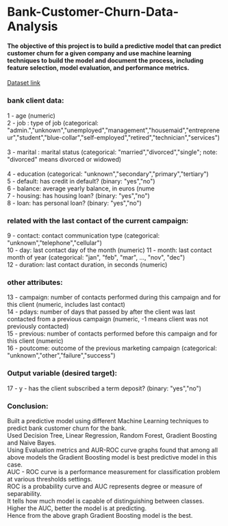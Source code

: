 # Bank-Customer-Churn-Data-Analysis

#### The objective of this project is to build a predictive model that can predict customer churn for a given company and use machine learning techniques to build the model and document the process, including feature selection, model evaluation, and performance metrics.

[Dataset link](https://www.kaggle.com/competitions/bank-marketing-uci/overview)

### bank client data:
   1 - age (numeric)</br>
   2 - job : type of job (categorical: "admin.","unknown","unemployed","management","housemaid","entrepreneur","student","blue-collar","self-employed","retired","technician","services")</br>                                       
   3 - marital : marital status (categorical: "married","divorced","single"; note: "divorced" means divorced or widowed)</br></br>
   4 - education (categorical: "unknown","secondary","primary","tertiary")</br>
   5 - default: has credit in default? (binary: "yes","no")</br>
   6 - balance: average yearly balance, in euros (nume</br>
   7 - housing: has housing loan? (binary: "yes","no")</br>
   8 - loan: has personal loan? (binary: "yes","no")</br>
### related with the last contact of the current campaign:</br>
   9 - contact: contact communication type (categorical: "unknown","telephone","cellular") </br>
  10 - day: last contact day of the month (numeric)
  11 - month: last contact month of year (categorical: "jan", "feb", "mar", ..., "nov", "dec")</br>
  12 - duration: last contact duration, in seconds (numeric)</br>
### other attributes:
  13 - campaign: number of contacts performed during this campaign and for this client (numeric, includes last contact)</br>
  14 - pdays: number of days that passed by after the client was last contacted from a previous campaign (numeric, -1 means client was not previously contacted)</br>
  15 - previous: number of contacts performed before this campaign and for this client (numeric)</br>
  16 - poutcome: outcome of the previous marketing campaign (categorical: "unknown","other","failure","success")</br>
### Output variable (desired target):
  17 - y - has the client subscribed a term deposit? (binary: "yes","no")</br>
  
### Conclusion:
Built a predictive model using different Machine Learning techniques to predict bank customer churn for the bank.</br>
Used Decision Tree, Linear Regression, Random Forest, Gradient Boosting and Naive Bayes.</br>
Using Evaluation metrics and AUR-ROC curve graphs found that among all above models the Gradient Boosting model is best predictive model in this case.</br>
AUC - ROC curve is a performance measurement for classification problem at various thresholds settings. </br>
ROC is a probability curve and AUC represents degree or measure of separability. </br>
It tells how much model is capable of distinguishing between classes. </br>
Higher the AUC, better the model is at predicting. </br>
Hence from the above graph Gradient Boosting model is the best.</br>
